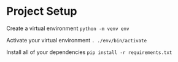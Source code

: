 # Project Setup

Create a virtual environment
`python -m venv env`

Activate your virtual environment
`. ./env/bin/activate`

Install all of your dependencies
`pip install -r requirements.txt`



